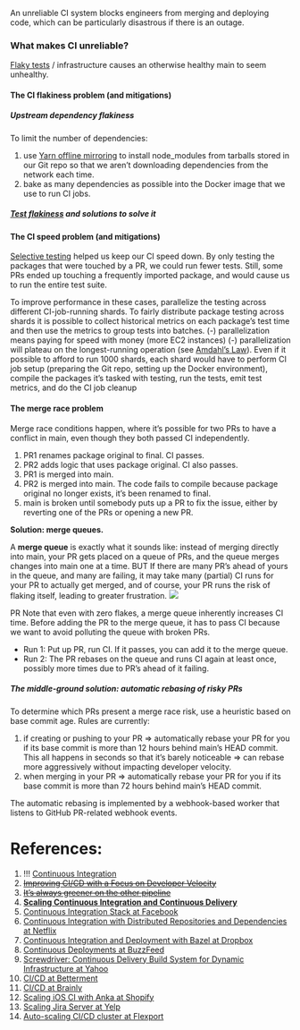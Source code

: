 An unreliable CI system blocks engineers from merging and deploying code, which can be particularly disastrous if there is an outage.

### **What makes CI unreliable?**

[Flaky tests](Flaky%20tests.md) / infrastructure causes an otherwise healthy main to seem unhealthy.
#### **The CI flakiness problem (and mitigations)**
##### Upstream dependency flakiness

To limit the number of dependencies:
1. use [Yarn offline mirroring](https://classic.yarnpkg.com/blog/2016/11/24/offline-mirror/) to install node_modules from tarballs stored in our Git repo so that we aren’t downloading dependencies from the network each time.
2. bake as many dependencies as possible into the Docker image that we use to run CI jobs.
##### [Test flakiness](Flaky%20tests.md) and solutions to solve it

#### **The CI speed problem (and mitigations)**

[Selective testing](Flaky%20tests.md) helped us keep our CI speed down. By only testing the packages that were touched by a PR, we could run fewer tests. Still, some PRs ended up touching a frequently imported package, and would cause us to run the entire test suite.

To improve performance in these cases, parallelize the testing across different CI-job-running shards. To fairly distribute package testing across shards it is possible to collect historical metrics on each package’s test time and then use the metrics to group tests into batches. 
	(-) parallelization means paying for speed with money (more EC2 instances)
	(-) parallelization will plateau on the longest-running operation (see [Amdahl’s Law](https://en.wikipedia.org/wiki/Amdahl%27s_law)). Even if it possible to afford to run 1000 shards, each shard would have to perform CI job setup (preparing the Git repo, setting up the Docker environment), compile the packages it’s tasked with testing, run the tests, emit test metrics, and do the CI job cleanup

#### **The merge race problem**

Merge race conditions happen, where it’s possible for two PRs to have a conflict in main, even though they both passed CI independently.

1. PR1 renames package original to final. CI passes.
2. PR2 adds logic that uses package original. CI also passes.
3. PR1 is merged into main.
4. PR2 is merged into main. The code fails to compile because package original no longer exists, it’s been renamed to final.
5. main is broken until somebody puts up a PR to fix the issue, either by reverting one of the PRs or opening a new PR.

**Solution: merge queues.**

A **merge queue** is exactly what it sounds like: instead of merging directly into main, your PR gets placed on a queue of PRs, and the queue merges changes into main one at a time. BUT If there are many PR’s ahead of yours in the queue, and many are failing, it may take many (partial) CI runs for your PR to actually get merged, and of course, your PR runs the risk of flaking itself, leading to greater frustration.
![](Pasted%20image%2020240623134324.png)

PR Note that even with zero flakes, a merge queue inherently increases CI time. Before adding the PR to the merge queue, it has to pass CI because we want to avoid polluting the queue with broken PRs.

- Run 1: Put up PR, run CI. If it passes, you can add it to the merge queue.
- Run 2: The PR rebases on the queue and runs CI again at least once, possibly more times due to PR’s ahead of it failing.
##### The middle-ground solution: automatic rebasing of risky PRs

To determine which PRs present a merge race risk, use a heuristic based on base commit age. 
Rules are currently:
1. if creating or pushing to your PR => automatically rebase your PR for you if its base commit is more than 12 hours behind main’s HEAD commit. This all happens in seconds so that it’s barely noticeable => can rebase more aggressively without impacting developer velocity.
2. when merging in your PR => automatically rebase your PR for you if its base commit is more than 72 hours behind main’s HEAD commit.

The automatic rebasing is implemented by a webhook-based worker that listens to GitHub PR-related webhook events.

# References:

1. !!! [Continuous Integration](https://martinfowler.com/articles/continuousIntegration.html?ref=blog.vvsevolodovich.dev)
2. ~~[Improving CI/CD with a Focus on Developer Velocity](https://www.samsara.com/blog/improving-ci-cd-with-a-focus-on-developer-velocity)~~
3. ~~[It’s always greener on the other pipeline](https://medium.com/checkr/its-always-greener-on-the-other-pipeline-5139ed849aef)~~
4. [**Scaling Continuous Integration and Continuous Delivery**](https://www.synopsys.com/blogs/software-security/agile-cicd-devops-glossary/)
5. [Continuous Integration Stack at Facebook](https://code.fb.com/web/rapid-release-at-massive-scale/)
6. [Continuous Integration with Distributed Repositories and Dependencies at Netflix](https://medium.com/netflix-techblog/towards-true-continuous-integration-distributed-repositories-and-dependencies-2a2e3108c051)
7. [Continuous Integration and Deployment with Bazel at Dropbox](https://blogs.dropbox.com/tech/2019/12/continuous-integration-and-deployment-with-bazel/)
8. [Continuous Deployments at BuzzFeed](https://tech.buzzfeed.com/continuous-deployments-at-buzzfeed-d171f76c1ac4)
9. [Screwdriver: Continuous Delivery Build System for Dynamic Infrastructure at Yahoo](https://yahooeng.tumblr.com/post/155765242061/open-sourcing-screwdriver-yahoos-continuous)
10. [CI/CD at Betterment](https://www.betterment.com/resources/ci-cd-shortening-the-feedback-loop/)
11. [CI/CD at Brainly](https://medium.com/engineering-brainly/ci-cd-at-scale-fdfb0f49e031)
12. [Scaling iOS CI with Anka at Shopify](https://engineering.shopify.com/blogs/engineering/scaling-ios-ci-with-anka)
13. [Scaling Jira Server at Yelp](https://engineeringblog.yelp.com/2019/04/Scaling-Jira-Server-Administration-For-The-Enterprise.html)
14. [Auto-scaling CI/CD cluster at Flexport](https://flexport.engineering/how-flexport-halved-testing-costs-with-an-auto-scaling-ci-cd-cluster-8304297222f)